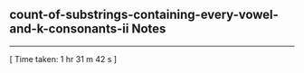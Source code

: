 <h2>count-of-substrings-containing-every-vowel-and-k-consonants-ii Notes</h2><hr>[ Time taken: 1 hr 31 m 42 s ]
